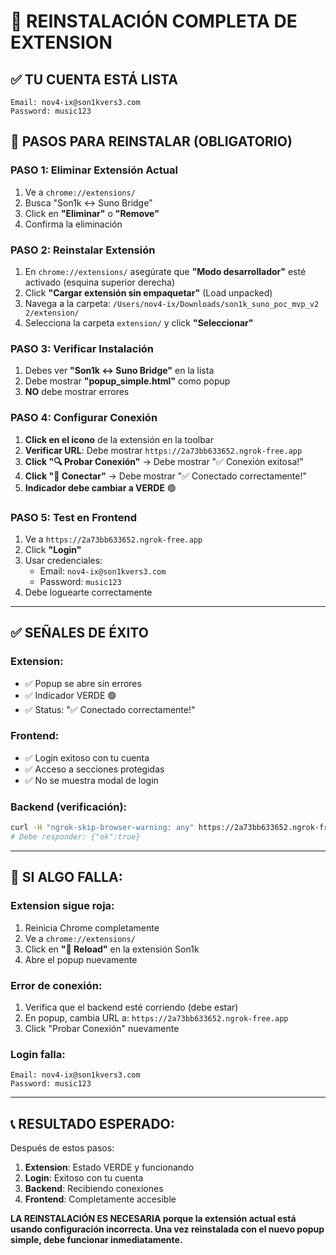 # 🚨 REINSTALACIÓN COMPLETA DE EXTENSION

## ✅ **TU CUENTA ESTÁ LISTA**
```
Email: nov4-ix@son1kvers3.com
Password: music123
```

## 🔄 **PASOS PARA REINSTALAR (OBLIGATORIO)**

### **PASO 1: Eliminar Extensión Actual**
1. Ve a `chrome://extensions/`
2. Busca "Son1k ↔ Suno Bridge"
3. Click en **"Eliminar"** o **"Remove"**
4. Confirma la eliminación

### **PASO 2: Reinstalar Extensión**
1. En `chrome://extensions/` asegúrate que **"Modo desarrollador"** esté activado (esquina superior derecha)
2. Click **"Cargar extensión sin empaquetar"** (Load unpacked)
3. Navega a la carpeta: `/Users/nov4-ix/Downloads/son1k_suno_poc_mvp_v2 2/extension/`
4. Selecciona la carpeta `extension/` y click **"Seleccionar"**

### **PASO 3: Verificar Instalación**
1. Debes ver **"Son1k ↔ Suno Bridge"** en la lista
2. Debe mostrar **"popup_simple.html"** como popup
3. **NO** debe mostrar errores

### **PASO 4: Configurar Conexión**
1. **Click en el icono** de la extensión en la toolbar
2. **Verificar URL**: Debe mostrar `https://2a73bb633652.ngrok-free.app`
3. **Click "🔍 Probar Conexión"** → Debe mostrar "✅ Conexión exitosa!"
4. **Click "🔄 Conectar"** → Debe mostrar "✅ Conectado correctamente!"
5. **Indicador debe cambiar a VERDE** 🟢

### **PASO 5: Test en Frontend**
1. Ve a `https://2a73bb633652.ngrok-free.app`
2. Click **"Login"**
3. Usar credenciales:
   - Email: `nov4-ix@son1kvers3.com`
   - Password: `music123`
4. Debe loguearte correctamente

---

## ✅ **SEÑALES DE ÉXITO**

### **Extension:**
- ✅ Popup se abre sin errores
- ✅ Indicador VERDE 🟢
- ✅ Status: "✅ Conectado correctamente!"

### **Frontend:**
- ✅ Login exitoso con tu cuenta
- ✅ Acceso a secciones protegidas
- ✅ No se muestra modal de login

### **Backend (verificación):**
```bash
curl -H "ngrok-skip-browser-warning: any" https://2a73bb633652.ngrok-free.app/api/health
# Debe responder: {"ok":true}
```

---

## 🚨 **SI ALGO FALLA:**

### **Extension sigue roja:**
1. Reinicia Chrome completamente
2. Ve a `chrome://extensions/`
3. Click en **"🔄 Reload"** en la extensión Son1k
4. Abre el popup nuevamente

### **Error de conexión:**
1. Verifica que el backend esté corriendo (debe estar)
2. En popup, cambia URL a: `https://2a73bb633652.ngrok-free.app`
3. Click "Probar Conexión" nuevamente

### **Login falla:**
```
Email: nov4-ix@son1kvers3.com
Password: music123
```

---

## 📞 **RESULTADO ESPERADO:**

Después de estos pasos:
1. **Extension**: Estado VERDE y funcionando
2. **Login**: Exitoso con tu cuenta
3. **Backend**: Recibiendo conexiones
4. **Frontend**: Completamente accesible

**LA REINSTALACIÓN ES NECESARIA porque la extensión actual está usando configuración incorrecta. Una vez reinstalada con el nuevo popup simple, debe funcionar inmediatamente.**